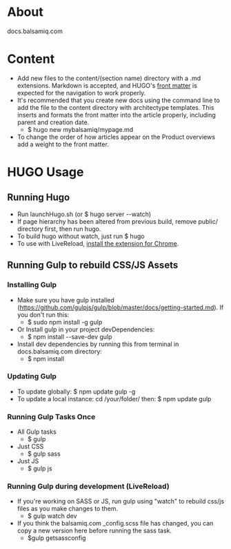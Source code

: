 # About
docs.balsamiq.com

# Content
* Add new files to the content/(section name) directory with a .md extensions. Markdown is accepted, and HUGO's [front matter](http://gohugo.io/content/front-matter/) is expected for the navigation to work properly.
* It's recommended that you create new docs using the command line to add the file to the content directory with architectype templates. This inserts and formats the front matter into the article properly, including parent and creation date.
  * $ hugo new mybalsamiq/mypage.md
* To change the order of how articles appear on the Product overviews add a weight to the front matter.

# HUGO Usage

## Running Hugo
* Run launchHugo.sh (or $ hugo server --watch)
* If page hierarchy has been altered from previous build, remove public/ directory first, then run hugo.
* To build hugo without watch, just run $ hugo
* To use with LiveReload, <a href="https://chrome.google.com/webstore/detail/livereload/jnihajbhpnppcggbcgedagnkighmdlei">install the extension for Chrome</a>.

## Running Gulp to rebuild CSS/JS Assets

### Installing Gulp
* Make sure you have gulp installed (https://github.com/gulpjs/gulp/blob/master/docs/getting-started.md). If you don't run this:
  * $ sudo npm install -g gulp
* Or Install gulp in your project devDependencies:
  * $ npm install --save-dev gulp
* Install dev dependencies by running this from terminal in docs.balsamiq.com directory:
  * $ npm install

### Updating Gulp
* To update globally: $ npm update gulp -g
* To update a local instance: cd /your/folder/ then: $ npm update gulp

### Running Gulp Tasks Once
* All Gulp tasks
  * $ gulp
* Just CSS
  * $ gulp sass
* Just JS
  * $ gulp js

### Running Gulp during development (LiveReload)
* If you're working on SASS or JS, run gulp using "watch" to rebuild css/js files as you make changes to them.
  * $ gulp watch dev
* If you think the balsamiq.com \_config.scss file has changed, you can copy a new version here before running the sass task.
  * $gulp getsassconfig  
